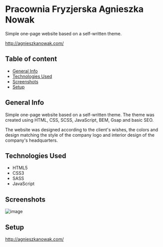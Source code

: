 # Pracownia Fryzjerska Agnieszka Nowak

Simple one-page website based on a self-written theme.

http://agnieszkanowak.com/

## Table of content

* [General Info](#general-info)
* [Technologies Used](#technologies-used)
* [Screenshots](#screenshots)
* [Setup](#setup)

## General Info
Simple one-page website based on a self-written theme.
The theme was created using HTML, CSS, SCSS, JavaScript, BEM, Gsap and basic SEO. 

The website was designed according to the client's wishes, the colors and design 
matching the style of the company logo and interior design of the company's headquarters.

## Technologies Used

* HTML5
* CSS3
* SASS
* JavaScript

## Screenshots

![image](https://user-images.githubusercontent.com/70846864/126460822-03aa329c-c569-4a72-850d-ee322312dd3d.png)

## Setup
http://agnieszkanowak.com/

